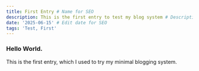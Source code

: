 ```yaml
---
title: First Entry # Name for SEO
description: This is the first entry to test my blog system # Description for SEO
date: '2025-06-15' # Edit date for SEO
tags: 'Test, First'
---
```

### Hello World.
This is the first entry, which I used to try my minimal blogging system.